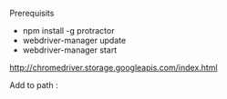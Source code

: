 Prerequisits
* npm install -g protractor
* webdriver-manager update
* webdriver-manager start

http://chromedriver.storage.googleapis.com/index.html

Add to path : 
